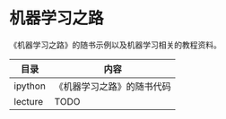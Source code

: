 # 机器学习之路


《机器学习之路》的随书示例以及机器学习相关的教程资料。

| 目录 | 内容 |
| ------| ------ | 
| ipython | 《机器学习之路》的随书代码 | 
| lecture | TODO |
